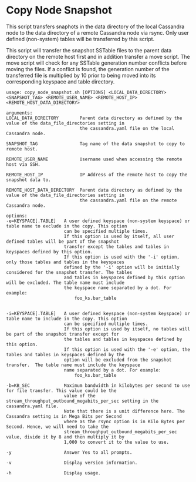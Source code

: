 # Copy Node Snapshot

This script transfers snaphots in the data directory of the local Cassandra node to the data directory of a remote
Cassandra node via rsync. Only user defined (non-system) tables will be transferred by this script.

This script will transfer the snapshot SSTable files to the parent data directory on the remote host first and in
addition transfer a move script. The move script will check for any SSTable generation number conflicts before moving
the files. If a conflict is found, the generation number of the transferred file is multiplied by 10 prior to being
moved into its corresponding keyspace and table directory.

```
usage: copy_node_snapshot.sh [OPTIONS] <LOCAL_DATA_DIRECTORY> <SNAPSHOT_TAG> <REMOTE_USER_NAME> <REMOTE_HOST_IP> <REMOTE_HOST_DATA_DIRECTORY>

arguments:
LOCAL_DATA_DIRECTORY        Parent data directory as defined by the value of the data_file_directories setting in
                            the cassandra.yaml file on the local Cassandra node.

SNAPSHOT_TAG                Tag name of the data snapshot to copy to remote host.

REMOTE_USER_NAME            Username used when accessing the remote host via SSH.

REMOTE_HOST_IP              IP Address of the remote host to copy the snapshot data to.

REMOTE_HOST_DATA_DIRECTORY  Parent data directory as defined by the value of the data_file_directories setting in
                            the cassandra.yaml file on the remote Cassandra node.

options:
-e=KEYSPACE[.TABLE]   A user defined keyspace (non-system keyspace) or table name to exclude in the copy. This option
                      can be specified multiple times.
                      If this option is used by itself, all user defined tables will be part of the snapshot
                      transfer except the tables and tables in keyspaces defined by this option.
                      If this option is used with the '-i' option, only those tables and tables in the keyspaces
                      defined by the '-i' option will be initially considered for the snapshot transfer. The tables
                      and tables in keyspaces defined by this option will be excluded. The table name must include
                      the keyspace name separated by a dot. For example:
                          foo_ks.bar_table


-i=KEYSPACE[.TABLE]   A user defined keyspace (non-system keyspace) or table name to include in the copy. This option
                      can be specified multiple times.
                      If this option is used by itself, no tables will be part of the snapshot transfer except for
                      the tables and tables in keyspaces defined by this option.
                      If this option is used with the '-e' option, the tables and tables in keyspaces defined by the
                      option will be excluded from the snapshot transfer.  The table name must include the keyspace
                      name separated by a dot. For example:
                          foo_ks.bar_table

-b=KB_SEC             Maximum bandwidth in kilobytes per second to use for file transfer. This value could be the
                      value of the stream_throughput_outbound_megabits_per_sec setting in the cassandra.yaml file.
                      Note that there is a unit difference here. The Cassandra setting is in Mega Bits per Second
                      where as the rsync option is in Kilo Bytes per Second. Hence, we will need to take the
                      stream_throughput_outbound_megabits_per_sec value, divide it by 8 and then multiply it by
                      1,000 to convert it to the value to use.

-y                    Answer Yes to all prompts.

-v                    Display version information.

-h                    Display usage.
```